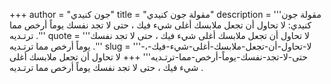 +++
author = "جون كنيدي"
title = "مقولة جون كنيدي"
description = '''مقولة جون كنيدي: لا تحاول أن تجعل ملابسك أغلى شيء فيك ، حتى لا تجد نفسك يوماً أرخص مما ترتـديه .'''
quote = '''لا تحاول أن تجعل ملابسك أغلى شيء فيك ، حتى لا تجد نفسك يوماً أرخص مما ترتـديه .'''
slug = '''لا-تحاول-أن-تجعل-ملابسك-أغلى-شيء-فيك-،-حتى-لا-تجد-نفسك-يوماً-أرخص-مما-ترتـديه'''
+++
لا تحاول أن تجعل ملابسك أغلى شيء فيك ، حتى لا تجد نفسك يوماً أرخص مما ترتـديه .
